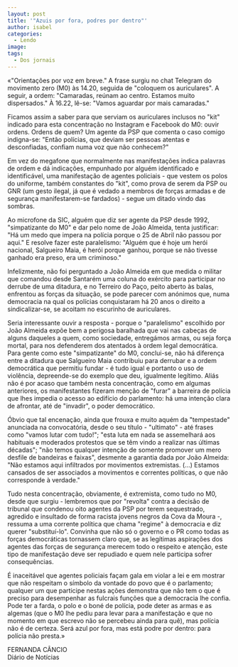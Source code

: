 ```yaml
---
layout: post
title: '"Azuis por fora, podres por dentro"'
author: isabel
categories:
  - Lendo
image:
tags:
  - Dos jornais
---
```

&laquo;"Orienta&ccedil;&otilde;es por voz em breve." A frase surgiu no chat Telegram do movimento zero (M0) &agrave;s 14.20, seguida de "coloquem os auriculares". A seguir, a ordem: "Camaradas, re&uacute;nam ao centro. Estamos muito dispersados." &Agrave; 16.22, l&ecirc;-se: "Vamos aguardar por mais camaradas."

Ficamos assim a saber para que serviam os auriculares inclusos no "kit" indicado para esta concentra&ccedil;&atilde;o no Instagram e Facebook do M0: ouvir ordens. Ordens de quem? Um agente da PSP que comenta o caso comigo indigna-se: "Ent&atilde;o pol&iacute;cias, que deviam ser pessoas atentas e desconfiadas, confiam numa voz que n&atilde;o conhecem?"

Em vez do megafone que normalmente nas manifesta&ccedil;&otilde;es indica palavras de ordem e d&aacute; indica&ccedil;&otilde;es, empunhado por alguém identificado e identific&aacute;vel, uma manifesta&ccedil;&atilde;o de agentes policiais - que vestem os polos do uniforme, também constantes do "kit", como prova de serem da PSP ou GNR (um gesto ilegal, j&aacute; que é vedado a membros de for&ccedil;as armadas e de seguran&ccedil;a manifestarem-se fardados) - segue um ditado vindo das sombras.

Ao microfone da SIC, alguém que diz ser agente da PSP desde 1992, "simpatizante do M0" e dar pelo nome de Jo&atilde;o Almeida, tenta justificar: "H&aacute; um medo que impera na pol&iacute;cia porque o 25 de Abril n&atilde;o passou por aqui." E resolve fazer este paralelismo: "Alguém que é hoje um her&oacute;i nacional, Salgueiro Maia, é her&oacute;i porque ganhou, porque se n&atilde;o tivesse ganhado era preso, era um criminoso."

Infelizmente, n&atilde;o foi perguntado a Jo&atilde;o Almeida em que medida o militar que comandou desde Santarém uma coluna do exército para participar no derrube de uma ditadura, e no Terreiro do Pa&ccedil;o, peito aberto &agrave;s balas, enfrentou as for&ccedil;as da situa&ccedil;&atilde;o, se pode parecer com an&oacute;nimos que, numa democracia na qual os pol&iacute;cias conquistaram h&aacute; 20 anos o direito a sindicalizar-se, se acoitam no escurinho de auriculares.

Seria interessante ouvir a resposta - porque o "paralelismo" escolhido por Jo&atilde;o Almeida exp&otilde;e bem a perigosa baralhada que vai nas cabe&ccedil;as de alguns daqueles a quem, como sociedade, entreg&aacute;mos armas, ou seja for&ccedil;a mortal, para nos defenderem dos atentados &agrave; ordem legal democr&aacute;tica. Para gente como este "simpatizante" do M0, conclui-se, n&atilde;o h&aacute; diferen&ccedil;a entre a ditadura que Salgueiro Maia contribuiu para derrubar e a ordem democr&aacute;tica que permitiu fundar - é tudo igual e portanto o uso de viol&ecirc;ncia, depreende-se do exemplo que deu, igualmente leg&iacute;timo. Ali&aacute;s n&atilde;o é por acaso que também nesta concentra&ccedil;&atilde;o, como em algumas anteriores, os manifestantes fizeram men&ccedil;&atilde;o de "furar" a barreira de pol&iacute;cia que lhes impedia o acesso ao edif&iacute;cio do parlamento: h&aacute; uma inten&ccedil;&atilde;o clara de afrontar, até de "invadir", o poder democr&aacute;tico.

&Oacute;bvio que tal encena&ccedil;&atilde;o, ainda que frouxa e muito aquém da "tempestade" anunciada na convocat&oacute;ria, desde o seu t&iacute;tulo - "ultimato" - até frases como "vamos lutar com tudo\!"; "esta luta em nada se assemelhar&aacute; aos habituais e moderados protestos que se t&ecirc;m vindo a realizar nas &uacute;ltimas décadas"; "n&atilde;o temos qualquer inten&ccedil;&atilde;o de somente promover um mero desfile de bandeiras e faixas", desmente a garantia dada por Jo&atilde;o Almeida: "N&atilde;o estamos aqui infiltrados por movimentos extremistas. (...) Estamos cansados de ser associados a movimentos e correntes pol&iacute;ticas, o que n&atilde;o corresponde &agrave; verdade."

Tudo nesta concentra&ccedil;&atilde;o, obviamente, é extremista, como tudo no M0, desde que surgiu - lembremos que por "revolta" contra a decis&atilde;o de tribunal que condenou oito agentes da PSP por terem sequestrado, agredido e insultado de forma racista jovens negros da Cova da Moura -, ressuma a uma corrente pol&iacute;tica que chama "regime" &agrave; democracia e diz querer "substitu&iacute;-lo". Convinha que n&atilde;o s&oacute; o governo e o PR como todas as for&ccedil;as democr&aacute;ticas tornassem claro que, se as leg&iacute;timas aspira&ccedil;&otilde;es dos agentes das for&ccedil;as de seguran&ccedil;a merecem todo o respeito e aten&ccedil;&atilde;o, este tipo de manifesta&ccedil;&atilde;o deve ser repudiado e quem nele participa sofrer consequ&ecirc;ncias.

&Eacute; inaceit&aacute;vel que agentes policiais fa&ccedil;am gala em violar a lei e em mostrar que n&atilde;o respeitam o s&iacute;mbolo da vontade do povo que é o parlamento; qualquer um que participe nestas a&ccedil;&otilde;es demonstra que n&atilde;o tem o que é preciso para desempenhar as fulcrais fun&ccedil;&otilde;es que a democracia lhe confia. Pode ter a farda, o polo e o boné de pol&iacute;cia, pode deter as armas e as algemas (que o M0 lhe pediu para levar para a manifesta&ccedil;&atilde;o e que no momento em que escrevo n&atilde;o se percebeu ainda para qu&ecirc;), mas pol&iacute;cia n&atilde;o é de certeza. Ser&aacute; azul por fora, mas est&aacute; podre por dentro: para pol&iacute;cia n&atilde;o presta.&raquo;

FERNANDA C&Acirc;NCIO<br>Di&aacute;rio de Not&iacute;cias

&nbsp;

